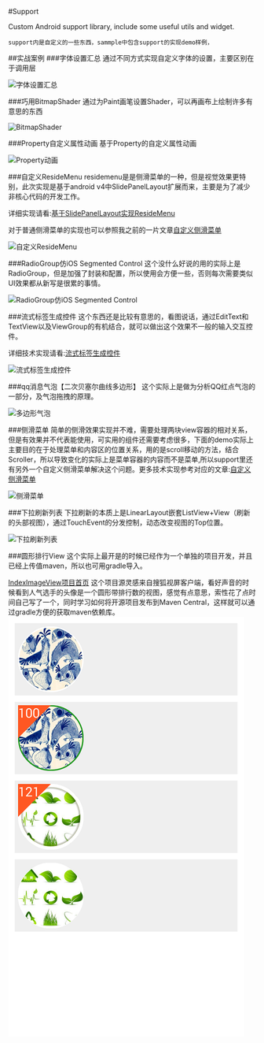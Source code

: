 #Support

Custom Android support library, include some useful utils and widget.

	support内是自定义的一些东西，sammple中包含support的实现demo样例，


##实战案例
###字体设置汇总
通过不同方式实现自定义字体的设置，主要区别在于调用层

![字体设置汇总](http://7u2jir.com1.z0.glb.clouddn.com/device-2015-10-08-173228.png)


###巧用BitmapShader
通过为Paint画笔设置Shader，可以再画布上绘制许多有意思的东西

![BitmapShader](http://7u2jir.com1.z0.glb.clouddn.com/bitmapshader_imageview.gif)


###Property自定义属性动画
基于Property的自定义属性动画

![Property动画](http://7u2jir.com1.z0.glb.clouddn.com/property_animation.gif)

###自定义ResideMenu
residemenu是是侧滑菜单的一种，但是视觉效果更特别，此次实现是基于android v4中SlidePanelLayout扩展而来，主要是为了减少非核心代码的开发工作。

详细实现请看:[基于SlidePanelLayout实现ResideMenu](http://avenwu.net/2015/02/24/custom_slide_panel_layout_as_reside_style_on_dribble_and_qq)

对于普通侧滑菜单的实现也可以参照我之前的一片文章[自定义侧滑菜单](http://avenwu.net/customlayout/2014/12/16/sliding_menu/)

![自定义ResideMenu](http://7u2jir.com1.z0.glb.clouddn.com/custom_residemenu.gif)

###RadioGroup仿iOS Segmented Control
这个没什么好说的用的实际上是RadioGroup，但是加强了封装和配置，所以使用会方便一些，否则每次需要类似UI效果都从新写是很累的事情。

![RadioGroup仿iOS Segmented Control ](http://7u2jir.com1.z0.glb.clouddn.com/styled_radiogroup.png)

###流式标签生成控件
这个东西还是比较有意思的，看图说话，通过EditText和TextView以及ViewGroup的有机结合，就可以做出这个效果不一般的输入交互控件。

详细技术实现请看:[流式标签生成控件](http://avenwu.net/customlayout/2015/01/18/tag_layout)

![流式标签生成控件](http://7u2jir.com1.z0.glb.clouddn.com/tag_input_layout_demo.gif)

###qq消息气泡【二次贝塞尔曲线多边形】
这个实际上是做为分析QQ红点气泡的一部分，及气泡拖拽的原理。

![多边形气泡](http://7u2jir.com1.z0.glb.clouddn.com/polygon_bezier.gif)


###侧滑菜单
简单的侧滑效果实现并不难，需要处理两块view容器的相对关系，但是有效果并不代表能使用，可实用的组件还需要考虑很多，下面的demo实际上主要目的在于处理菜单和内容区的位置关系，用的是scroll移动的方法，结合Scroller，所以导致变化的实际上是菜单容器的内容而不是菜单,所以support里还有另外一个自定义侧滑菜单解决这个问题。更多技术实现参考对应的文章:[自定义侧滑菜单](http://avenwu.net/customlayout/2014/12/16/sliding_menu/)

![侧滑菜单](http://7u2jir.com1.z0.glb.clouddn.com/drawermenu.gif)

###下拉刷新列表
下拉刷新的本质上是LinearLayout嵌套ListView+View（刷新的头部视图），通过TouchEvent的分发控制，动态改变视图的Top位置。

![下拉刷新列表](http://7u2jir.com1.z0.glb.clouddn.com/pulltorefresh.gif)


###圆形排行View
这个实际上最开是的时候已经作为一个单独的项目开发，并且已经上传值maven，所以也可用gradle导入。

[IndexImageView项目首页](http://avenwu.net/IndexImageView/) 
这个项目源灵感来自搜狐视屏客户端，看好声音的时候看到人气选手的头像是一个圆形带排行数的视图，感觉有点意思，索性花了点时间自己写了一个，同时学习如何将开源项目发布到Maven Central，这样就可以通过gradle方便的获取maven依赖库。  
![Screenshot](https://github.com/avenwu/IndexImageView/raw/master/device-2014-10-21-164818.png)






